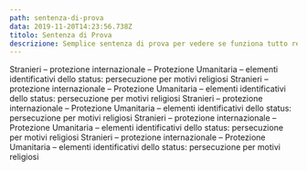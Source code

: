 ```yaml
---
path: sentenza-di-prova
data: 2019-11-20T14:23:56.738Z
titolo: Sentenza di Prova
descrizione: Semplice sentenza di prova per vedere se funziona tutto regolarmente
---
```

Stranieri – protezione internazionale – Protezione Umanitaria – elementi identificativi dello status: persecuzione per motivi religiosi Stranieri – protezione internazionale – Protezione Umanitaria – elementi identificativi dello status: persecuzione per motivi religiosi Stranieri – protezione internazionale – Protezione Umanitaria – elementi identificativi dello status: persecuzione per motivi religiosi Stranieri – protezione internazionale – Protezione Umanitaria – elementi identificativi dello status: persecuzione per motivi religiosi Stranieri – protezione internazionale – Protezione Umanitaria – elementi identificativi dello status: persecuzione per motivi religiosi
